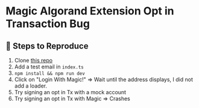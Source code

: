 # Magic Algorand Extension Opt in Transaction Bug

## 🧩 Steps to Reproduce

1. Clone [this repo](https://github.com/techtree-dev/magic-algo-optin-bug)
2. Add a test email in `index.ts`
3. `npm install && npm run dev`
4. Click on "Login With Magic!" => Wait until the address displays, I did not add a loader.
5. Try signing an opt in Tx with a mock account
6. Try signing an opt in Tx with Magic => Crashes
